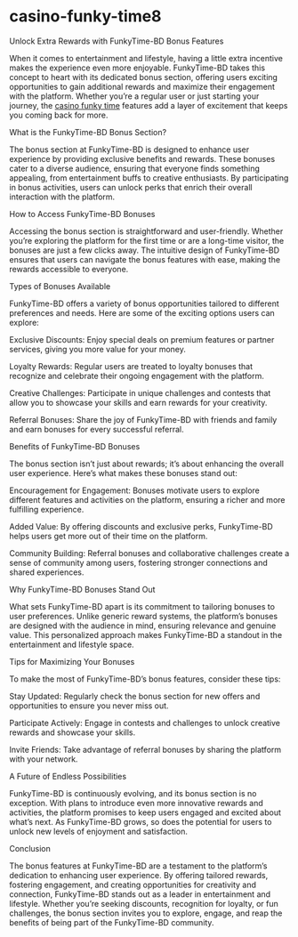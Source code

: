 # casino-funky-time8
Unlock Extra Rewards with FunkyTime-BD Bonus Features

When it comes to entertainment and lifestyle, having a little extra incentive makes the experience even more enjoyable. FunkyTime-BD takes this concept to heart with its dedicated bonus section, offering users exciting opportunities to gain additional rewards and maximize their engagement with the platform. Whether you’re a regular user or just starting your journey, the <a href=https://funkytime-bd.com/bonus/>casino funky time</a> features add a layer of excitement that keeps you coming back for more.

What is the FunkyTime-BD Bonus Section?

The bonus section at FunkyTime-BD is designed to enhance user experience by providing exclusive benefits and rewards. These bonuses cater to a diverse audience, ensuring that everyone finds something appealing, from entertainment buffs to creative enthusiasts. By participating in bonus activities, users can unlock perks that enrich their overall interaction with the platform.

How to Access FunkyTime-BD Bonuses

Accessing the bonus section is straightforward and user-friendly. Whether you’re exploring the platform for the first time or are a long-time visitor, the bonuses are just a few clicks away. The intuitive design of FunkyTime-BD ensures that users can navigate the bonus features with ease, making the rewards accessible to everyone.

Types of Bonuses Available

FunkyTime-BD offers a variety of bonus opportunities tailored to different preferences and needs. Here are some of the exciting options users can explore:

Exclusive Discounts: Enjoy special deals on premium features or partner services, giving you more value for your money.

Loyalty Rewards: Regular users are treated to loyalty bonuses that recognize and celebrate their ongoing engagement with the platform.

Creative Challenges: Participate in unique challenges and contests that allow you to showcase your skills and earn rewards for your creativity.

Referral Bonuses: Share the joy of FunkyTime-BD with friends and family and earn bonuses for every successful referral.

Benefits of FunkyTime-BD Bonuses

The bonus section isn’t just about rewards; it’s about enhancing the overall user experience. Here’s what makes these bonuses stand out:

Encouragement for Engagement: Bonuses motivate users to explore different features and activities on the platform, ensuring a richer and more fulfilling experience.

Added Value: By offering discounts and exclusive perks, FunkyTime-BD helps users get more out of their time on the platform.

Community Building: Referral bonuses and collaborative challenges create a sense of community among users, fostering stronger connections and shared experiences.

Why FunkyTime-BD Bonuses Stand Out

What sets FunkyTime-BD apart is its commitment to tailoring bonuses to user preferences. Unlike generic reward systems, the platform’s bonuses are designed with the audience in mind, ensuring relevance and genuine value. This personalized approach makes FunkyTime-BD a standout in the entertainment and lifestyle space.

Tips for Maximizing Your Bonuses

To make the most of FunkyTime-BD’s bonus features, consider these tips:

Stay Updated: Regularly check the bonus section for new offers and opportunities to ensure you never miss out.

Participate Actively: Engage in contests and challenges to unlock creative rewards and showcase your skills.

Invite Friends: Take advantage of referral bonuses by sharing the platform with your network.

A Future of Endless Possibilities

FunkyTime-BD is continuously evolving, and its bonus section is no exception. With plans to introduce even more innovative rewards and activities, the platform promises to keep users engaged and excited about what’s next. As FunkyTime-BD grows, so does the potential for users to unlock new levels of enjoyment and satisfaction.

Conclusion

The bonus features at FunkyTime-BD are a testament to the platform’s dedication to enhancing user experience. By offering tailored rewards, fostering engagement, and creating opportunities for creativity and connection, FunkyTime-BD stands out as a leader in entertainment and lifestyle. Whether you’re seeking discounts, recognition for loyalty, or fun challenges, the bonus section invites you to explore, engage, and reap the benefits of being part of the FunkyTime-BD community.
